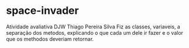 # space-invader
Atividade avaliativa DJW 
Thiago Pereira Silva
Fiz as classes, variaveis, a separação dos metodos, explicando o que cada um dele ir fazer e o valor que os methodos deveriam retornar.
